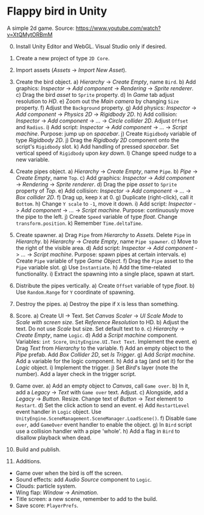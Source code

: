 # Flappy bird in Unity

A simple 2d game.
Source: https://www.youtube.com/watch?v=XtQMytORBmM

0. Install Unity Editor and WebGL. Visual Studio only if desired.

1. Create a new project of type `2D Core`.

2. Import assets (_Assets_ -> _Import New Asset_).

3. Create the bird object.
   a) _Hierarchy_ -> _Create Empty_, name `Bird`.
   b) Add graphics: _Inspector_ -> _Add component_ -> _Rendering_ -> _Sprite renderer_.
   c) Drag the bird _asset_ to `Sprite` property.
   d) In _Game_ tab adjust resolution to _HD_.
   e) Zoom out the _Main camera_ by changing `Size` property.
   f) Adjust the `Background` property.
   g) Add physics: _Inspector_ -> _Add component_ -> _Physics 2D_ -> _Rigidbody 2D_.
   h) Add collision: _Inspector_ -> _Add component_ -> _..._ -> _Circle collider 2D_. Adjust `Offset` and `Radius`.
   i) Add script: _Inspector_ -> _Add component_ -> _..._ -> _Script machine_. Purpose: jump up on _spacebar_.
   j) Create `Rigidbody` variable of type _Rigidbody 2D_.
   j) Drag the _Rigidbody 2D_ component onto the script's `Rigidbody` slot.
   k) Add handling of pressed _spacebar_. Set vertical speed of `Rigidbody` upon _key down_.
   l) Change speed nudge to a new variable.

4. Create pipes object.
   a) _Hierarchy_ -> _Create Empty_, name `Pipe`.
   b) _Pipe_ -> _Create Empty_, name `Top`.
   c) Add graphics: _Inspector_ -> _Add component_ -> _Rendering_ -> _Sprite renderer_.
   d) Drag the pipe _asset_ to `Sprite` property of _Top_.
   e) Add collision: _Inspector_ -> _Add component_ -> _..._ -> _Box collider 2D_.
   f) Drag up, keep `X` at 0.
   g) Duplicate (right-click), call it `Bottom`.
   h) Change `Y scale` to `-1`, move it down.
   i) Add script: _Inspector_ -> _Add component_ -> _..._ -> _Script machine_. Purpose: continuously move the pipe to the left.
   j) Create `Speed` variable of type _float_. Change `transform.position`.
   k) Remember `Time.deltaTime`.

5. Create spawner.
   a) Drag `Pipe` from _Hierarchy_ to _Assets_. Delete `Pipe` in _Hierarchy_.
   b) _Hierarchy_ -> _Create Empty_, name `Pipe spawner`.
   c) Move to the right of the visible area.
   d) Add script: _Inspector_ -> _Add component_ -> _..._ -> _Script machine_. Purpose: spawn pipes at certain intervals.
   e) Create `Pipe` variable of type _Game Object_.
   f) Drag the `Pipe` asset to the `Pipe` variable slot.
   g) Use `Instantiate`.
   h) Add the time-related functionality.
   i) Extract the spawning into a single place, spawn at start.

6. Distribute the pipes vertically.
   a) Create `Offset` variable of type _float_.
   b) Use `Random.Range` for `Y` coordinate of spawning.

7. Destroy the pipes.
   a) Destroy the pipe if `X` is less than something.

8. Score.
   a) Create UI -> Text. Set _Canvas Scaler_ -> _UI Scale Mode_ to _Scale with screen size_. Set _Reference Resolution_ to HD.
   b) Adjust the text. Do not use _Scale_ but size. Set default text to `0`.
   c) _Hierarchy_ -> _Create Empty_, name `Logic`.
   d) Add a _Script machine_ component. Variables: `int Score`, `UnityEngine.UI.Text Text`. Implement the event.
   e) Drag _Text_ from _Hierarchy_ to the variable.
   f) Add an empty object to the _Pipe_ prefab. Add _Box Collider 2D_, set _Is Trigger_.
   g) Add _Script machine_. Add a variable for the logic component.
   h) Add a tag (and set it) for the _Logic_ object.
   i) Implement the trigger.
   j) Set _Bird_'s layer (note the number). Add a layer check in the trigger script.

9. Game over.
   a) Add an empty object to _Canvas_, call `Game over`.
   b) In it, add a _Legacy_ -> _Text_ with `Game over` text. Adjust.
   c) Alongside, add a _Legacy_ -> _Button_. Resize. Change text of _Button_ -> _Text_ element to `Restart`.
   d) Set the click action to send an event.
   e) Add `RestartLevel` event handler in `Logic` object. Use `UnityEngine.SceneManagement.SceneManager.LoadScene()`.
   f) Disable `Game over`, add `GameOver` event handler to enable the object.
   g) In `Bird` script use a collision handler with a pipe 'whole'.
   h) Add a flag in `Bird` to disallow playback when dead.

10. Build and publish.

11. Additions.
   - Game over when the bird is off the screen.
   - Sound effects: add _Audio Source_ component to `Logic`.
   - Clouds: particle system.
   - Wing flap: _Window_ -> _Animation_.
   - Title screen: a new scene, remember to add to the build.
   - Save score: `PlayerPrefs`.
   